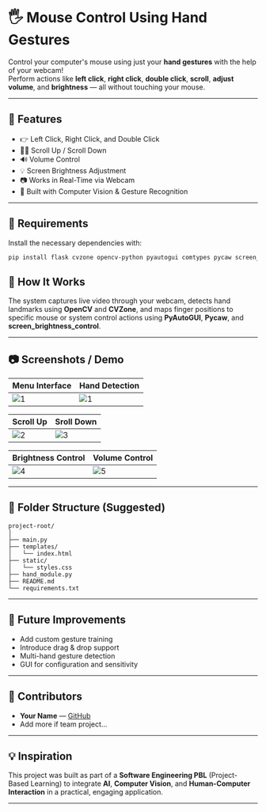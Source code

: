 # 🖐️ Mouse Control Using Hand Gestures

Control your computer's mouse using just your **hand gestures** with the help of your webcam!  
Perform actions like **left click**, **right click**, **double click**, **scroll**, **adjust volume**, and **brightness** — all without touching your mouse.

---

## 🚀 Features

- 👉 Left Click, Right Click, and Double Click  
- 🔼🔽 Scroll Up / Scroll Down  
- 🔊 Volume Control  
- 💡 Screen Brightness Adjustment  
- 📷 Works in Real-Time via Webcam  
- 🧠 Built with Computer Vision & Gesture Recognition  

---

## 🧰 Requirements

Install the necessary dependencies with:

```bash
pip install flask cvzone opencv-python pyautogui comtypes pycaw screen_brightness_control

```

## 📸 How It Works

The system captures live video through your webcam, detects hand landmarks using **OpenCV** and **CVZone**, and maps finger positions to specific mouse or system control actions using **PyAutoGUI**, **Pycaw**, and **screen\_brightness\_control**.

---

## 📷 Screenshots / Demo

| Menu Interface                                                                        | Hand Detection                                                                        |
| ------------------------------------------------------------------------------------- | ------------------------------------------------------------------------------------- |
| ![1](https://github.com/user-attachments/assets/9d5b3630-c586-46e1-b39d-b6f3776abfe8) | ![1](https://github.com/user-attachments/assets/f147a599-fbbf-4d63-be4c-f16265ebe392) |

| Scroll Up                                                                             | Sroll Down                                                                            |
| ------------------------------------------------------------------------------------- | ------------------------------------------------------------------------------------- |
| ![2](https://github.com/user-attachments/assets/a1bd7150-1877-40ca-ab2f-d77dcc750a1c) | ![3](https://github.com/user-attachments/assets/326b3ac2-a053-4b59-92f4-01972ebe0b74) |

| Brightness Control                                                                    | Volume Control                                                                        |
| ------------------------------------------------------------------------------------- | ------------------------------------------------------------------------------------- |
| ![4](https://github.com/user-attachments/assets/ea13212e-0807-4e3e-93b0-d98c3a646716) | ![5](https://github.com/user-attachments/assets/99cc1a38-45bf-41d6-a548-2760ab204394) |

---

## 📂 Folder Structure (Suggested)

```
project-root/
│
├── main.py
├── templates/
│   └── index.html
├── static/
│   └── styles.css
├── hand_module.py
├── README.md
└── requirements.txt
```

---

## 📌 Future Improvements

* Add custom gesture training
* Introduce drag & drop support
* Multi-hand gesture detection
* GUI for configuration and sensitivity

---

## 🤝 Contributors

* **Your Name** — [GitHub](https://github.com/Tejas9523)
* Add more if team project...

---

## 💡 Inspiration

This project was built as part of a **Software Engineering PBL** (Project-Based Learning) to integrate **AI**, **Computer Vision**, and **Human-Computer Interaction** in a practical, engaging application.

---

